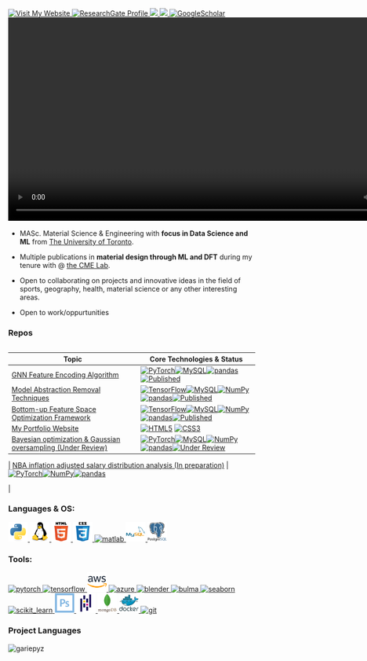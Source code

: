 

<a href="https://gariepyz.github.io/">
    <img src="https://img.shields.io/badge/Visit-My%20Website-brightgreen?style=flat&logo=github" alt="Visit My Website">
</a>
<a href="https://www.researchgate.net/profile/Zachary-Gariepy/publications">
    <img src="https://img.shields.io/badge/ResearchGate-Profile-brightgreen?style=flat&logo=researchgate" alt="ResearchGate Profile">
</a>
</a>  
<a href="https://www.linkedin.com/in/zachary-gariepy/">
    <img src="https://img.shields.io/badge/-Linkedin-blue?style=flat-square&logo=linkedin">
</a>
<a href="mailto:zgariepy123@gmail.com">
    <img src="https://img.shields.io/badge/-Email-red?style=flat-square&logo=gmail&logoColor=white">
</a>
<a href='https://scholar.google.com/citations?hl=en&user=ZGXWVvAAAAAJ&view_op=list_works&sortby=pubdate' target="_blank">
    <img alt='GoogleScholar' src='https://img.shields.io/badge/Scholar-100000?style=flat&logo=GoogleScholar&logoColor=white&&color=0181FF'>
</a>
<br/> 

<!-- <a href="https://github.com/gariepyz"> -->
<!-- <img src="https://raw.githubusercontent.com/gariepyz/gariepyz.github.io/main/images/mural.jpeg" width="20%" alt="Scaled Down Image"> -->
<!-- </a> -->

<video width='853' height='414' loop autoplay>
    <source src="https://raw.githubusercontent.com/gariepyz/gariepyz/main/media/banner.mp4" type="video/mp4">
    Your browser does not support the video tag.
</video>

</p>

* MASc. Material Science & Engineering with **focus in Data Science and ML** from [The University of Toronto](https://gradstudies.engineering.utoronto.ca/). 

* Multiple publications in **material design through ML and DFT** during my tenure with @ [the CME Lab](http://www.ecf.utoronto.ca/~singhc17/index.html).

* Open to collaborating on projects and innovative ideas in the field of sports, geography, health, material science or any other interesting areas. 

* Open to work/oppurtunities

### Repos
<table>

|Topic | Core Technologies & Status|
|--|--|
| [GNN Feature Encoding Algorithm](https://github.com/gariepyz/Automatic-Graph-Representation-Algorithm-For-Graph-Neural-Networks) | [![PyTorch](https://img.shields.io/badge/-PyTorch-EE4C2C?style=flat&logo=pytorch&logoColor=white)](https://pytorch.org/)[![MySQL](https://img.shields.io/badge/-MySQL-4479A1?style=flat&logo=mysql&logoColor=white)](https://www.mysql.com/)[![pandas](https://img.shields.io/badge/-pandas-150458?style=flat&logo=pandas&logoColor=white)](https://pandas.pydata.org/)[![Published](https://img.shields.io/badge/-Published-007BFF?style=flat&logo=graduation-cap&logoColor=white)](https://pubs.aip.org/aip/aml/article/1/3/036103/2900763/Automatic-graph-representation-algorithm-for)| 
[Model Abstraction Removal Techniques](https://github.com/gariepyz/NN-Decomposition-For-Empirically-Derived-Insight) |[![TensorFlow](https://img.shields.io/badge/-TensorFlow-FF6F00?style=flat&logo=tensorflow&logoColor=white)](https://www.tensorflow.org/)[![MySQL](https://img.shields.io/badge/-MySQL-4479A1?style=flat&logo=mysql&logoColor=white)](https://www.mysql.com/)[![NumPy](https://img.shields.io/badge/-NumPy-013243?style=flat&logo=numpy&logoColor=white)](https://numpy.org/) [![pandas](https://img.shields.io/badge/-pandas-150458?style=flat&logo=pandas&logoColor=white)](https://pandas.pydata.org/)[![Published](https://img.shields.io/badge/-Published-007BFF?style=flat&logo=graduation-cap&logoColor=white)](https://pubs.acs.org/doi/10.1021/acscatal.2c03675)|
[Bottom-up Feature Space Optimization Framework](https://github.com/gariepyz/Machine-Learning-Powered-Bottom-up-Alloy-Catalyst-Discovery) |[![TensorFlow](https://img.shields.io/badge/-TensorFlow-FF6F00?style=flat&logo=tensorflow&logoColor=white)](https://www.tensorflow.org/)[![MySQL](https://img.shields.io/badge/-MySQL-4479A1?style=flat&logo=mysql&logoColor=white)](https://www.mysql.com/)[![NumPy](https://img.shields.io/badge/-NumPy-013243?style=flat&logo=numpy&logoColor=white)](https://numpy.org/)[![pandas](https://img.shields.io/badge/-pandas-150458?style=flat&logo=pandas&logoColor=white)](https://pandas.pydata.org/)[![Published](https://img.shields.io/badge/-Published-007BFF?style=flat&logo=graduation-cap&logoColor=white)](https://pubs.rsc.org/en/content/articlelanding/2023/YA/D2YA00316C)|
[My Portfolio Website](https://gariepyz.github.io/) | [![HTML5](https://img.shields.io/badge/-HTML5-E34F26?style=flat&logo=html5&logoColor=white)](https://www.w3.org/TR/html52/) [![CSS3](https://img.shields.io/badge/-CSS3-1572B6?style=flat&logo=css3&logoColor=white)](https://www.w3.org/Style/CSS/Overview.en.html) 
[Bayesian optimization & Gaussian oversampling (Under Review)](https://github.com/gariepyz) |[![PyTorch](https://img.shields.io/badge/-PyTorch-EE4C2C?style=flat&logo=pytorch&logoColor=white)](https://pytorch.org/)[![MySQL](https://img.shields.io/badge/-MySQL-4479A1?style=flat&logo=mysql&logoColor=white)](https://www.mysql.com/)[![NumPy](https://img.shields.io/badge/-NumPy-013243?style=flat&logo=numpy&logoColor=white)](https://numpy.org/)[![pandas](https://img.shields.io/badge/-pandas-150458?style=flat&logo=pandas&logoColor=white)](https://pandas.pydata.org/)[![Under Review](https://img.shields.io/badge/-Under%20Review-FF6F61?style=flat&logo=graduation-cap&logoColor=white)](https://www.researchgate.net/profile/Zachary-Gariepy/publications)
|
[NBA inflation adjusted salary distribution analysis (In preparation)](https://github.com/gariepyz) |[![PyTorch](https://img.shields.io/badge/-PyTorch-EE4C2C?style=flat&logo=pytorch&logoColor=white)](https://pytorch.org/)[![NumPy](https://img.shields.io/badge/-NumPy-013243?style=flat&logo=numpy&logoColor=white)](https://numpy.org/)[![pandas](https://img.shields.io/badge/-pandas-150458?style=flat&logo=pandas&logoColor=white)](https://pandas.pydata.org/)


|


### Languages & OS:

<p align="left">  
<a href="https://www.python.org" target="_blank" rel="noreferrer"> <img src="https://raw.githubusercontent.com/devicons/devicon/master/icons/python/python-original.svg" alt="python" width="40" height="40"/> </a> 
<a href="https://www.linux.org/" target="_blank" rel="noreferrer"> <img src="https://raw.githubusercontent.com/devicons/devicon/master/icons/linux/linux-original.svg" alt="linux" width="40" height="40"/> </a>
 <a href="https://www.w3.org/html/" target="_blank" rel="noreferrer"> <img src="https://raw.githubusercontent.com/devicons/devicon/master/icons/html5/html5-original-wordmark.svg" alt="html5" width="40" height="40"/> </a> 
 <a href="https://www.w3schools.com/css/" target="_blank" rel="noreferrer"> <img src="https://raw.githubusercontent.com/devicons/devicon/master/icons/css3/css3-original-wordmark.svg" alt="css3" width="40" height="40"/> </a>
 <a href="https://www.mathworks.com/" target="_blank" rel="noreferrer"> <img src="https://upload.wikimedia.org/wikipedia/commons/2/21/Matlab_Logo.png" alt="matlab" width="40" height="40"/> </a>
 <a href="https://www.mysql.com/" target="_blank" rel="noreferrer"> <img src="https://raw.githubusercontent.com/devicons/devicon/master/icons/mysql/mysql-original-wordmark.svg" alt="mysql" width="40" height="40"/> </a> 
<a href="https://www.postgresql.org" target="_blank" rel="noreferrer"> <img src="https://raw.githubusercontent.com/devicons/devicon/master/icons/postgresql/postgresql-original-wordmark.svg" alt="postgresql" width="40" height="40"/> </a> 
  </p>

### Tools:

<p align="left"> <a href="https://pytorch.org/" target="_blank" rel="noreferrer"> <img src="https://www.vectorlogo.zone/logos/pytorch/pytorch-icon.svg" alt="pytorch" width="40" height="40"/> </a> 
<a href="https://www.tensorflow.org" target="_blank" rel="noreferrer"> <img src="https://www.vectorlogo.zone/logos/tensorflow/tensorflow-icon.svg" alt="tensorflow" width="40" height="40"/> </a>
<a href="https://aws.amazon.com" target="_blank" rel="noreferrer"> <img src="https://raw.githubusercontent.com/devicons/devicon/master/icons/amazonwebservices/amazonwebservices-original-wordmark.svg" alt="aws" width="40" height="40"/>
<a href="https://azure.microsoft.com/en-in/" target="_blank" rel="noreferrer"> <img src="https://www.vectorlogo.zone/logos/microsoft_azure/microsoft_azure-icon.svg" alt="azure" width="40" height="40"/> </a> 
<a href="https://www.blender.org/" target="_blank" rel="noreferrer"> <img src="https://download.blender.org/branding/community/blender_community_badge_white.svg" alt="blender" width="40" height="40"/> </a> 
<a href="https://bulma.io/" target="_blank" rel="noreferrer"> <img src="https://raw.githubusercontent.com/gilbarbara/logos/804dc257b59e144eaca5bc6ffd16949752c6f789/logos/bulma.svg" alt="bulma" width="40" height="40"/> </a>
<a href="https://seaborn.pydata.org/" target="_blank" rel="noreferrer"> <img src="https://seaborn.pydata.org/_images/logo-mark-lightbg.svg" alt="seaborn" width="40" height="40"/> </a> 
<a href="https://scikit-learn.org/" target="_blank" rel="noreferrer"> <img src="https://upload.wikimedia.org/wikipedia/commons/0/05/Scikit_learn_logo_small.svg" alt="scikit_learn" width="40" height="40"/> </a> 
<a href="https://www.photoshop.com/en" target="_blank" rel="noreferrer"> <img src="https://raw.githubusercontent.com/devicons/devicon/master/icons/photoshop/photoshop-line.svg" alt="photoshop" width="40" height="40"/> </a>
<a href="https://pandas.pydata.org/" target="_blank" rel="noreferrer"> <img src="https://raw.githubusercontent.com/devicons/devicon/2ae2a900d2f041da66e950e4d48052658d850630/icons/pandas/pandas-original.svg" alt="pandas" width="40" height="40"/> </a> 
<a href="https://www.mongodb.com/" target="_blank" rel="noreferrer"> <img src="https://raw.githubusercontent.com/devicons/devicon/master/icons/mongodb/mongodb-original-wordmark.svg" alt="mongodb" width="40" height="40"/> </a> 
<a href="https://www.docker.com/" target="_blank" rel="noreferrer"> <img src="https://raw.githubusercontent.com/devicons/devicon/master/icons/docker/docker-original-wordmark.svg" alt="docker" width="40" height="40"/> </a> 
<a href="https://git-scm.com/" target="_blank" rel="noreferrer"> <img src="https://www.vectorlogo.zone/logos/git-scm/git-scm-icon.svg" alt="git" width="40" height="40"/> </a>
</p>

### Project Languages
<p><img align="center" src="https://github-readme-stats.vercel.app/api/top-langs?username=gariepyz&show_icons=true&locale=en&layout=compact" alt="gariepyz" /></p>
